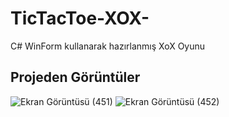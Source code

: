 # TicTacToe-XOX-
C# WinForm kullanarak hazırlanmış XoX Oyunu 

## Projeden Görüntüler
![Ekran Görüntüsü (451)](https://user-images.githubusercontent.com/77530565/104846962-6aab3d00-58ee-11eb-9075-853bf8353231.png)
![Ekran Görüntüsü (452)](https://user-images.githubusercontent.com/77530565/104846965-6b43d380-58ee-11eb-8b84-6f46ea6f138d.png)

